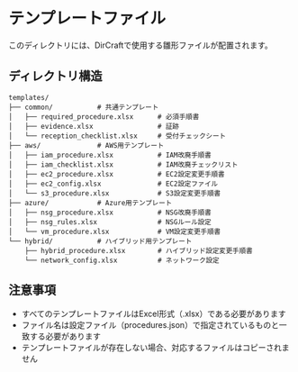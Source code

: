 # テンプレートファイル

このディレクトリには、DirCraftで使用する雛形ファイルが配置されます。

## ディレクトリ構造

```
templates/
├── common/           # 共通テンプレート
│   ├── required_procedure.xlsx      # 必須手順書
│   ├── evidence.xlsx                # 証跡
│   └── reception_checklist.xlsx     # 受付チェックシート
├── aws/              # AWS用テンプレート
│   ├── iam_procedure.xlsx           # IAM改廃手順書
│   ├── iam_checklist.xlsx           # IAM改廃チェックリスト
│   ├── ec2_procedure.xlsx           # EC2設定変更手順書
│   ├── ec2_config.xlsx              # EC2設定ファイル
│   └── s3_procedure.xlsx            # S3設定変更手順書
├── azure/            # Azure用テンプレート
│   ├── nsg_procedure.xlsx           # NSG改廃手順書
│   ├── nsg_rules.xlsx               # NSGルール設定
│   └── vm_procedure.xlsx            # VM設定変更手順書
└── hybrid/           # ハイブリッド用テンプレート
    ├── hybrid_procedure.xlsx        # ハイブリッド設定変更手順書
    └── network_config.xlsx          # ネットワーク設定
```

## 注意事項

- すべてのテンプレートファイルはExcel形式（.xlsx）である必要があります
- ファイル名は設定ファイル（procedures.json）で指定されているものと一致する必要があります
- テンプレートファイルが存在しない場合、対応するファイルはコピーされません
